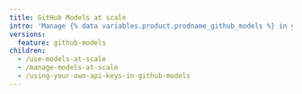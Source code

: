 ```yaml
---
title: GitHub Models at scale
intro: 'Manage {% data variables.product.prodname_github_models %} in your enterprise and organizations.'
versions:
  feature: github-models
children:
  - /use-models-at-scale
  - /manage-models-at-scale
  - /using-your-own-api-keys-in-github-models
---
```


